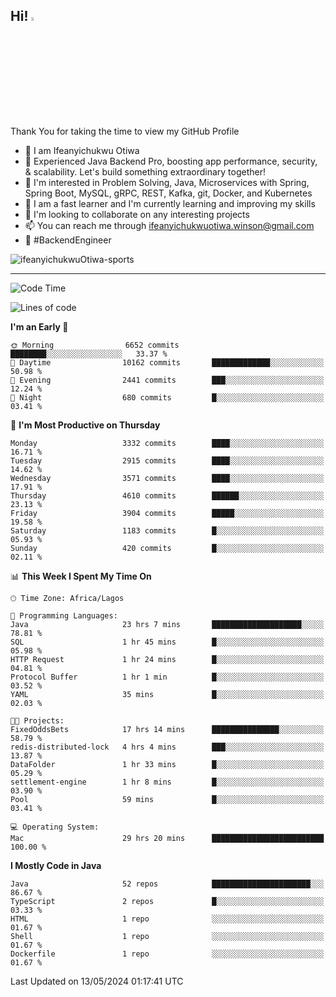 <!-- BLOG-POST-LIST:START --><!-- BLOG-POST-LIST:END -->

## Hi! <img src="https://media.giphy.com/media/hvRJCLFzcasrR4ia7z/giphy.gif" width="4%"> 

Thank You for taking the time to view my GitHub Profile

- 👋 I am Ifeanyichukwu Otiwa
- 🚀 Experienced Java Backend Pro, boosting app performance, security, & scalability. Let's build something extraordinary together!
- 👀 I'm interested in Problem Solving, Java, Microservices with Spring, Spring Boot, MySQL, gRPC, REST, Kafka, git, Docker, and Kubernetes
- 🌱 I am a fast learner and I'm currently learning and improving my skills
- 💞️ I'm looking to collaborate on any interesting projects
- 📫 You can reach me through ifeanyichukwuotiwa.winson@gmail.com
- 🚀 #BackendEngineer

<p align="left" marginTop="10px"> <img src="https://komarev.com/ghpvc/?username=ifeanyichukwuOtiwa-sports&label=Profile%20views&color=0e75b6&style=for-the-badge" alt="ifeanyichukwuOtiwa-sports" /> </p>

***

<!--START_SECTION:waka-->
![Code Time](http://img.shields.io/badge/Code%20Time-2%2C503%20hrs%2034%20mins-blue)

![Lines of code](https://img.shields.io/badge/From%20Hello%20World%20I%27ve%20Written-5.3%20million%20lines%20of%20code-blue)

**I'm an Early 🐤** 

```text
🌞 Morning                6652 commits        ████████░░░░░░░░░░░░░░░░░   33.37 % 
🌆 Daytime                10162 commits       █████████████░░░░░░░░░░░░   50.98 % 
🌃 Evening                2441 commits        ███░░░░░░░░░░░░░░░░░░░░░░   12.24 % 
🌙 Night                  680 commits         █░░░░░░░░░░░░░░░░░░░░░░░░   03.41 % 
```
📅 **I'm Most Productive on Thursday** 

```text
Monday                   3332 commits        ████░░░░░░░░░░░░░░░░░░░░░   16.71 % 
Tuesday                  2915 commits        ████░░░░░░░░░░░░░░░░░░░░░   14.62 % 
Wednesday                3571 commits        ████░░░░░░░░░░░░░░░░░░░░░   17.91 % 
Thursday                 4610 commits        ██████░░░░░░░░░░░░░░░░░░░   23.13 % 
Friday                   3904 commits        █████░░░░░░░░░░░░░░░░░░░░   19.58 % 
Saturday                 1183 commits        █░░░░░░░░░░░░░░░░░░░░░░░░   05.93 % 
Sunday                   420 commits         █░░░░░░░░░░░░░░░░░░░░░░░░   02.11 % 
```


📊 **This Week I Spent My Time On** 

```text
🕑︎ Time Zone: Africa/Lagos

💬 Programming Languages: 
Java                     23 hrs 7 mins       ████████████████████░░░░░   78.81 % 
SQL                      1 hr 45 mins        █░░░░░░░░░░░░░░░░░░░░░░░░   05.98 % 
HTTP Request             1 hr 24 mins        █░░░░░░░░░░░░░░░░░░░░░░░░   04.81 % 
Protocol Buffer          1 hr 1 min          █░░░░░░░░░░░░░░░░░░░░░░░░   03.52 % 
YAML                     35 mins             █░░░░░░░░░░░░░░░░░░░░░░░░   02.03 % 

🐱‍💻 Projects: 
FixedOddsBets            17 hrs 14 mins      ███████████████░░░░░░░░░░   58.79 % 
redis-distributed-lock   4 hrs 4 mins        ███░░░░░░░░░░░░░░░░░░░░░░   13.87 % 
DataFolder               1 hr 33 mins        █░░░░░░░░░░░░░░░░░░░░░░░░   05.29 % 
settlement-engine        1 hr 8 mins         █░░░░░░░░░░░░░░░░░░░░░░░░   03.90 % 
Pool                     59 mins             █░░░░░░░░░░░░░░░░░░░░░░░░   03.41 % 

💻 Operating System: 
Mac                      29 hrs 20 mins      █████████████████████████   100.00 % 
```

**I Mostly Code in Java** 

```text
Java                     52 repos            ██████████████████████░░░   86.67 % 
TypeScript               2 repos             █░░░░░░░░░░░░░░░░░░░░░░░░   03.33 % 
HTML                     1 repo              ░░░░░░░░░░░░░░░░░░░░░░░░░   01.67 % 
Shell                    1 repo              ░░░░░░░░░░░░░░░░░░░░░░░░░   01.67 % 
Dockerfile               1 repo              ░░░░░░░░░░░░░░░░░░░░░░░░░   01.67 % 
```




 Last Updated on 13/05/2024 01:17:41 UTC
<!--END_SECTION:waka-->

<!--
<p align="center">
![trophy](https://github-profile-trophy.vercel.app/?username=ifeanyichukwuOtiwa-sports&theme=onedark) (https://github.com/ryo-ma/github-profile-trophy)
</p>
-->

<!---
ifeanyi-otiwa/ifeanyi-otiwa is a ✨ special ✨ repository because its `README.md` (this file) appears on your GitHub profile.
You can click the Preview link to take a look at your changes.
--->
